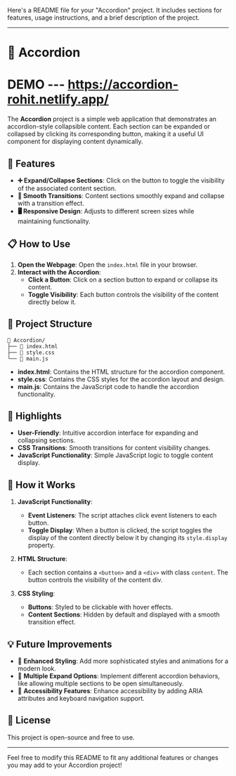 Here's a README file for your "Accordion" project. It includes sections for features, usage instructions, and a brief description of the project.

---

# 📑 Accordion
# DEMO --- https://accordion-rohit.netlify.app/

The **Accordion** project is a simple web application that demonstrates an accordion-style collapsible content. Each section can be expanded or collapsed by clicking its corresponding button, making it a useful UI component for displaying content dynamically.

## 🚀 Features

- **➕ Expand/Collapse Sections**: Click on the button to toggle the visibility of the associated content section.
- **🎨 Smooth Transitions**: Content sections smoothly expand and collapse with a transition effect.
- **🖥️ Responsive Design**: Adjusts to different screen sizes while maintaining functionality.

## 📋 How to Use

1. **Open the Webpage**: Open the `index.html` file in your browser.
2. **Interact with the Accordion**:
   - **Click a Button**: Click on a section button to expand or collapse its content.
   - **Toggle Visibility**: Each button controls the visibility of the content directly below it.

## 📂 Project Structure

```
📁 Accordion/
├── 📄 index.html
├── 📄 style.css
└── 📄 main.js
```

- **index.html**: Contains the HTML structure for the accordion component.
- **style.css**: Contains the CSS styles for the accordion layout and design.
- **main.js**: Contains the JavaScript code to handle the accordion functionality.

## 🌟 Highlights

- **User-Friendly**: Intuitive accordion interface for expanding and collapsing sections.
- **CSS Transitions**: Smooth transitions for content visibility changes.
- **JavaScript Functionality**: Simple JavaScript logic to toggle content display.

## 🤖 How it Works

1. **JavaScript Functionality**:
   - **Event Listeners**: The script attaches click event listeners to each button.
   - **Toggle Display**: When a button is clicked, the script toggles the display of the content directly below it by changing its `style.display` property.

2. **HTML Structure**:
   - Each section contains a `<button>` and a `<div>` with class `content`. The button controls the visibility of the content div.

3. **CSS Styling**:
   - **Buttons**: Styled to be clickable with hover effects.
   - **Content Sections**: Hidden by default and displayed with a smooth transition effect.

## 💡 Future Improvements

- 🎨 **Enhanced Styling**: Add more sophisticated styles and animations for a modern look.
- 🧩 **Multiple Expand Options**: Implement different accordion behaviors, like allowing multiple sections to be open simultaneously.
- 📲 **Accessibility Features**: Enhance accessibility by adding ARIA attributes and keyboard navigation support.

## 📝 License

This project is open-source and free to use.

---

Feel free to modify this README to fit any additional features or changes you may add to your Accordion project!
